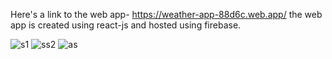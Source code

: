 Here's a link to the web app- https://weather-app-88d6c.web.app/
the web app is created using react-js and hosted using firebase.


![s1](https://user-images.githubusercontent.com/74185121/157092258-097a4d34-e4cb-40f1-b636-0e3f08d174c7.png)
![ss2](https://user-images.githubusercontent.com/74185121/157092281-10573e19-af75-4126-a632-99a51e76e3f5.png)
![as](https://user-images.githubusercontent.com/74185121/157092289-53f0445d-fcbc-44d3-af22-3e76d0c920fc.png)
